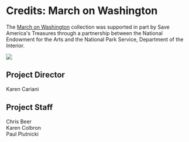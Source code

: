 # Credits: March on Washington
  
The [March on Washington](/collections/march-march-on-washington) collection was supported in part by Save America's Treasures through a partnership between the National Endowment for the Arts and the National Park Service, Department of the Interior.

[![](https://s3.amazonaws.com/openvault.wgbh.org/logos/NEA.jpg)](http://www.arts.gov)

## Project Director
Karen Cariani

## Project Staff
Chris Beer<br/>
Karen Colbron<br/>
Paul Plutnicki<br/>



  
